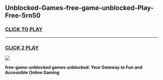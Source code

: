 
## Unblocked-Games-free-game-unblocked-Play-Free-5rn50
<h3>
<a href="https://premium76.site?title=free-game-unblocked&ref=18A">CLICK TO PLAY</a></h3>
<hr>

<h3>
<a href="https://premium76.site?title=free-game-unblocked&ref=18A">CLICK 2 PLAY</a>
  
</h3>

<a href="https://premium76.site?title=free-game-unblocked&ref=18A"><img src="https://clearcache.store/games.png"></a>


**free-game-unblocked games unblocked: Your Gateway to Fun and Accessible Online Gaming**
